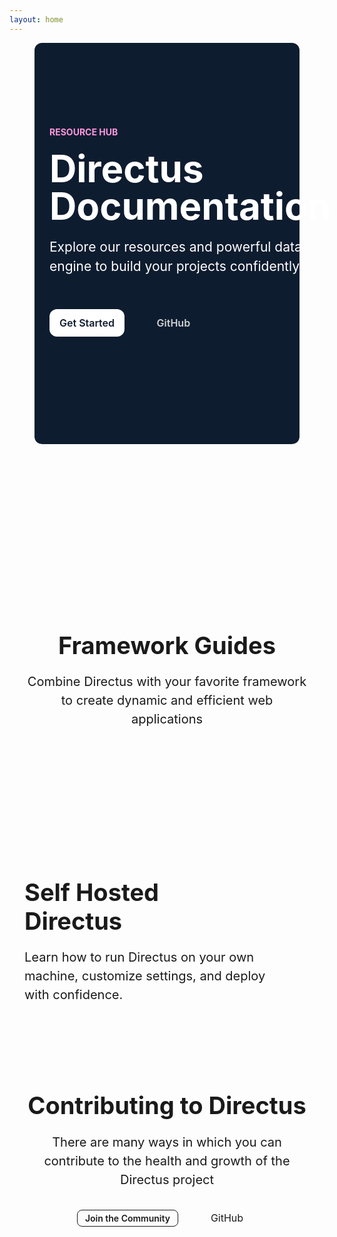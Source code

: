 ```yaml
---
layout: home
---
```


<script setup>
  import Footer from "./.vitepress/components/home/Footer.vue"
  import SelfHosting from "./.vitepress/components/home/SelfHosting.vue"
  import Article from "./.vitepress/components/home/Article.vue"
  import Github from "./.vitepress/components/home/icons/Github.vue"
  import Divider from "./.vitepress/components/Divider.vue"
  import { data as articles } from "./index.data.js"
</script>

<section class="hero">
  <div class="section-container section-padding--hero flex">
    <div class="hero-content">
      <p class="hero-badge">Resource Hub</p>
      <h1 class="m-20 ">Directus Documentation</h1>
      <p class="m-20 hero-paragraph">Explore our resources and powerful data engine to build your projects confidently.
</p> <div class="hero-buttons"> <a class="primary-btn" href="/getting-started/introduction">Get Started</a>
<a class="secondary-btn inline-flex" href="https://github.com/directus/directus/" target="_blank" rel="noreferrer noopener">GitHub<Github style="margin-left: 6px;"/></a
        > </div> </div>

  </div>
</section>

<section class="section-container section-padding--lg">
  <Tabs class="white-bg" :tabs="['Developer Reference', 'User Guide']">
    <template #developer-reference>
     <Card
        title="Database APIs"
        text="Use our dynamic REST and GraphQL APIs to access and efficiently manage your data."
        url="https://www.google.com/"
        icon="api"
      />
    <Card
        title="Data Model"
        text="Structure and organize items in your collection, while also establishing relationships between them."
        url="https://www.google.com/"
        icon="database"
      />
       <Card
        title="Authentication"
        text="Use our powerful and simple authentication features in your own applications."
        url="https://www.google.com/"
        icon="lock"
      />
       <Card
        title="Extensions"
        text="Build, modify or expand any feature needed for your project with our flexible extensions."
        url="https://www.google.com/"
        icon="extension"
      />
      <Card
        title="Real Time"
        text="Access real-time data in your project with WebSockets, backed by your database."
        url="https://www.google.com/"
        icon="bolt"
      />
       <Card
        title="Flows"
        text="Create custom, event-driven data processing and task automation workflows."
        url="https://www.google.com/"
        icon="flowsheet"
      />
    </template>
    <template #user-guide>
      <Card
        title="Content Module"
        text="Empower your entire team to interact with and manage items in your collection."
        url="https://www.google.com/"
        icon="deployed_code"
      />
      <Card
        title="User Management"
        text="Learn about adding users, granular roles, and access permissions to your projects."
        url="https://www.google.com/"
        icon="group"
      />
       <Card
        title="File Storage"
        text="Store and retrieve files, use storage adapters, and learn about media transformations."
        url="https://www.google.com/"
        icon="folder_copy"
      />
       <Card
        title="Insights Dashboard"
        text="Build custom analytics dashboards directly from your data to gain meaningful business insights. "
        url="https://www.google.com/"
        icon="insights"
      />
       <Card
        title="Translation"
        text="Easily manage multilingual content, making your projects accessible and user-friendly for a global audience."
        url="https://www.google.com/"
        icon="g_translate"
      />
       <Card
        title="Directus Cloud"
        text="Explore key aspects of Directus Cloud including the dashboard, projects, and members."
        url="https://www.google.com/"
        icon="cloud"
      />
    </template>
  </Tabs>
</section>

<section class="gray-bg">
  <div class="section-container section-padding--md">
    <div class="header centered-text vp-doc">
      <h2>Framework Guides</h2>
      <p class="m-20 text-muted">
   Combine Directus with your favorite framework to create dynamic and efficient web applications
      </p>
    </div>
    <div class="grid-3">
      <Article title="Build a Static Website with Nuxt.js" tag="Nuxt.js" desc="Learn how to build a website using Directus as a CMS and Nuxt 3." img="/assets/baas.png" url='/guides/headless-cms/build-static-website/nuxt-3' />
      <Article title="Set up Live Preview in a Next.js project" tag="Next.js" desc="By adding a preview URL, you can instantly see live changes made to your collection." img="/assets/headless-cms.png" url='/guides/headless-cms/live-preview/nextjs' />
      <Article title="Build a Multi-User Chat With React.js" tag="React.js" desc="Deep dive into how to use Directus websockets to build an interactive chat application." img="/assets/internal-tools.png" url='/guides/real-time/chat/react' />
    </div>
  </div>
</section>

<section class="section-padding--md">
  <div class="section-container flex">
    <div class="header vp-doc max-width">
      <h2 class="sh-heading">Self Hosted <span style="white-space:nowrap;">Directus</span></h2>
      <p class="m-20 text-muted">
       Learn how to run Directus on your own machine, customize settings, and deploy with confidence. 
      </p>
    </div>
    <div class="grid-2 m-20">
      <SelfHosting class="m-20" title="Get Started with Docker" desc="Get up and running with our Docker Guide." img="/assets/docker.png" url='/self-hosted/docker-guide' />
      <SelfHosting class="m-20" title="Config Options" desc="A reference of all possible settings in your project." img="/assets/cli.png" url='/self-hosted/config-options' />
    </div>
  </div>
</section>

<div class="section-container">
  <Divider />
</div>

<section class="section-container section-padding--md">
  <div class="header centered-text vp-doc">
    <h2>Contributing to Directus</h2>
    <p class="m-20 text-muted">
     There are many ways in which you can contribute to the health and growth of the Directus project
    </p>
    <div>
      <a class="outline-btn" href="https://discord.com/invite/directus" target="_blank" rel="noreferrer noopener">Join the Community</a>
      <a class="secondary-btn inline-flex " href="https://github.com/directus/directus/" target="_blank" rel="noreferrer noopener">GitHub<Github style="margin-left: 6px;"/></a
        >
    </div>

  </div>
  <div class="grid-3">
   <Card
    h="3"
    title="Request a Feature"
    text="Propose new features to improve Directus. Find out how we use GitHub Discussions to organize requests."
    url="/contributing/feature-request-process"
    icon="post_add"
    />
    <Card
    h="3"
    title="Contribute via code"
    text="Make a significant impact with code contributions. Read our Pull Request process and find out about our CLA."
    url="/contributing/introduction"
    icon="code"
    />
    <Card
    h="3"
    title="Sponsorship & Advocacy"
    text="Sponsor our project, increase its visibility and find out how to share the word with others!"
    url="/contributing/sponsor"
    icon="handshake"
    />
   
  </div>
</section>

<Footer />

<style>
.VPHome {
  max-width: unset;

}
.VPHome[data-v-ecbca2fe] {
 padding-bottom: 0;
}
.vp-doc h2 {
  border-top: 0;
  margin: 0;
  line-height: 1.2;
}
.vp-doc a {
  color: var(--vp-c-text-1);
}
.vp-doc a:hover {
  text-decoration: none;
}

a {
  cursor: pointer;
  font-size: 16px;
  text-decoration: none;
}

hr {
  border-color: #dadada57;
  margin: 0 120px;
}

:root {
  --vp-layout-max-width: 1280px;
}

.section-container {
  padding-inline: 24px;
  max-width: var(--vp-layout-max-width);
  margin-inline: auto;
}

.section-padding--md {
 padding-block: 60px;
}

.section-padding--lg {
  padding-block: 120px;
}

.section-padding--hero {
 padding-block: 120px;
}

.hero {
  background: #0E1C2F;
  color: white;
  margin-inline: 40px;
  border-radius: 12px;
}

.hero-badge {
  color: #FE97DC;
  font-size: 14px;
  font-weight: 700;
  text-transform: uppercase;
  
}

.hero-content {
  max-width: 580px;
}
.hero-content h1 {
  font-size: 60px;
  font-weight: 700;
  line-height: 1;

}
.hero-paragraph {
  font-size: 21px;
  line-height: 1.5;

}
.hero-buttons {
  margin: 48px 0;
  max-width: 300px;
  font-weight: 600;
}

.outline-btn {
	display: inline-block;
	border: 1px solid;
	border-color: var(--vp-c-divider);
	border-radius: 8px;
	color: var(--vp-c-text-1);
	font-weight: 600;
  font-size: 14px;
	margin-top: 10px;
	padding: 4px 12px;
}

.primary-btn {
  background: #fff;
  border-radius: 12px;
  color: #0E1C2F;
  font-size: 16px;
  padding: 12px 16px;
}
.primary-btn:hover {
  background-color: #f0f4f9;
  transition: 0.4s;
}
.secondary-btn {
  padding: 16px;
  margin-left: 32px;
  color: #D1D3D5;
}


.hero-toggler {
  background-color: #1F1938;
  border-radius: 8px;
  width: 100%;
  max-width: 590px;

}
.flex {
  display: flex;
  align-items: center;
  justify-content: space-between;
}
.inline-flex {
  display: inline-flex;
}

.white-bg {
  background: var(--vp-c-bg);
}
.gray-bg {
  background: var(--vp-c-bg-soft);
}

.text-muted {
   color: var(--vp-c-text-2);
}

.header h2 {
  font-size: 38px;
}
.header p {
  font-size: 20px;
  line-height: 1.5;
}
.centered-text {
  text-align: center;
  max-width: 680px;
  margin: 0 auto;
}

.divider {
  height: 1px;
  background: var(--vp-c-divider);
}

.m-20 {
    margin: 20px 0;
}
.m-10 {
    margin: 10px 0;
}
.m-6 {
    margin: 6px 0;
}
.max-btn-width {
  max-width: 260px;
  margin: 0 auto;
}
.grid-2 {
	display: grid;
	grid-template-columns: repeat(2, 1fr);
	gap: 24px;
}
.grid-3 {
	display: grid;
	grid-template-columns: repeat(3, 1fr);
	gap: 24px;
  margin: 60px 0;
}
.grid-4 {
  display: grid;
	grid-template-columns: repeat(4, 1fr);
	gap: 12px;
  margin: 60px 0;
}

.article-grid {
  display: grid;
	grid-template-columns: repeat(1, 1fr);
	gap: 40px;
}

.max-width {
  max-width: 420px;
}

@media only screen and (min-width: 768px) {
  .sh-heading {
    max-width: 10ch;
  }

  .article-grid {
    grid-template-columns: repeat(4, 1fr);
    gap: 12px;
  }
}

@media only screen and (max-width: 768px) {
  .flex {
    flex-direction: column;
    align-items: stretch;
  }

  .header h2 {
    font-size: 28px;
  }
  .header p {
    font-size: 18px;
  }
  
  .grid-2, .grid-3, .grid-4 {
    grid-template-columns: 1fr;
  }

  .hero-toggler {
    display: none;
  }
  .hero-content h1 {
  font-size: 48px;
  }

  .section-padding--hero {
    padding-block: 32px;
  }
}

</style>
